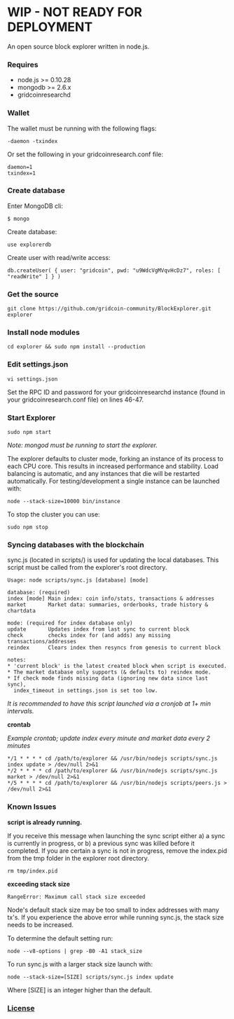 WIP - NOT READY FOR DEPLOYMENT
================

An open source block explorer written in node.js.

### Requires

*  node.js >= 0.10.28
*  mongodb >= 2.6.x
*  gridcoinresearchd

### Wallet

The wallet must be running with the following flags:

    -daemon -txindex

Or set the following in your gridcoinresearch.conf file:

	daemon=1
	txindex=1

### Create database

Enter MongoDB cli:

    $ mongo

Create database:

    use explorerdb

Create user with read/write access:

    db.createUser( { user: "gridcoin", pwd: "u9WdcVgMVqvHcDz7", roles: [ "readWrite" ] } )

### Get the source

    git clone https://github.com/gridcoin-community/BlockExplorer.git explorer

### Install node modules

    cd explorer && sudo npm install --production
	
### Edit settings.json

	vi settings.json
	
Set the RPC ID and password for your gridcoinresearchd instance (found in your gridcoinresearch.conf file) on lines 46-47.

### Start Explorer

    sudo npm start

*Note: mongod must be running to start the explorer.*

The explorer defaults to cluster mode, forking an instance of its process to each CPU core. This results in increased performance and stability. Load balancing is automatic, and any instances that die will be restarted automatically. For testing/development a single instance can be launched with:

    node --stack-size=10000 bin/instance

To stop the cluster you can use:

    sudo npm stop

### Syncing databases with the blockchain

sync.js (located in scripts/) is used for updating the local databases. This script must be called from the explorer's root directory.

    Usage: node scripts/sync.js [database] [mode]

    database: (required)
    index [mode] Main index: coin info/stats, transactions & addresses
    market       Market data: summaries, orderbooks, trade history & chartdata

    mode: (required for index database only)
    update       Updates index from last sync to current block
    check        checks index for (and adds) any missing transactions/addresses
    reindex      Clears index then resyncs from genesis to current block

    notes:
    * 'current block' is the latest created block when script is executed.
    * The market database only supports (& defaults to) reindex mode.
    * If check mode finds missing data (ignoring new data since last sync),
      index_timeout in settings.json is set too low.


*It is recommended to have this script launched via a cronjob at 1+ min intervals.*

**crontab**

*Example crontab; update index every minute and market data every 2 minutes*

    */1 * * * * cd /path/to/explorer && /usr/bin/nodejs scripts/sync.js index update > /dev/null 2>&1
    */2 * * * * cd /path/to/explorer && /usr/bin/nodejs scripts/sync.js market > /dev/null 2>&1
    */5 * * * * cd /path/to/explorer && /usr/bin/nodejs scripts/peers.js > /dev/null 2>&1


### Known Issues

**script is already running.**

If you receive this message when launching the sync script either a) a sync is currently in progress, or b) a previous sync was killed before it completed. If you are certain a sync is not in progress, remove the index.pid from the tmp folder in the explorer root directory.

    rm tmp/index.pid

**exceeding stack size**

    RangeError: Maximum call stack size exceeded

Node's default stack size may be too small to index addresses with many tx's. If you experience the above error while running sync.js, the stack size needs to be increased.

To determine the default setting run:

    node --v8-options | grep -B0 -A1 stack_size

To run sync.js with a larger stack size launch with:

    node --stack-size=[SIZE] scripts/sync.js index update

Where [SIZE] is an integer higher than the default.

### [License](LICENSE)
